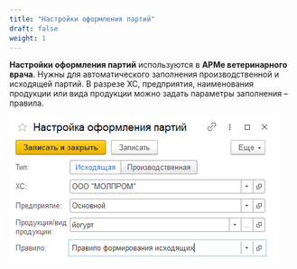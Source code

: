 ```yaml
---
title: "Настройки оформления партий"
draft: false
weight: 1
---
```


**Настройки оформления партий** используются в **АРМе ветеринарного врача**. Нужны для автоматического заполнения производственной и исходящей партий. В разрезе ХС, предприятия, наименования продукции или вида продукции можно задать параметры заполнения – правила.

[![1][1]][1]

[1]: 1.png
